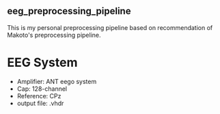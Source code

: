 ## eeg_preprocessing_pipeline
This is my personal preprocessing pipeline based on recommendation of Makoto's preprocessing pipeline.

# EEG System
- Amplifier: ANT eego system
- Cap: 128-channel
- Reference: CPz
- output file: .vhdr
